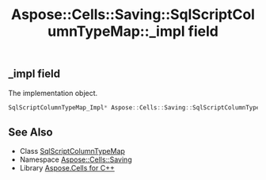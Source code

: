 ﻿---
title: Aspose::Cells::Saving::SqlScriptColumnTypeMap::_impl field
linktitle: _impl
second_title: Aspose.Cells for C++ API Reference
description: 'Aspose::Cells::Saving::SqlScriptColumnTypeMap::_impl field. The implementation object in C++.'
type: docs
weight: 800
url: /cpp/aspose.cells.saving/sqlscriptcolumntypemap/_impl/
---
## _impl field


The implementation object.

```cpp
SqlScriptColumnTypeMap_Impl* Aspose::Cells::Saving::SqlScriptColumnTypeMap::_impl
```

## See Also

* Class [SqlScriptColumnTypeMap](../)
* Namespace [Aspose::Cells::Saving](../../)
* Library [Aspose.Cells for C++](../../../)
